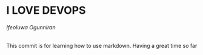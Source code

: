 # I LOVE DEVOPS
###### Ifeoluwa Ogunniran








This commit is for learning how to use markdown. Having a great time so far
